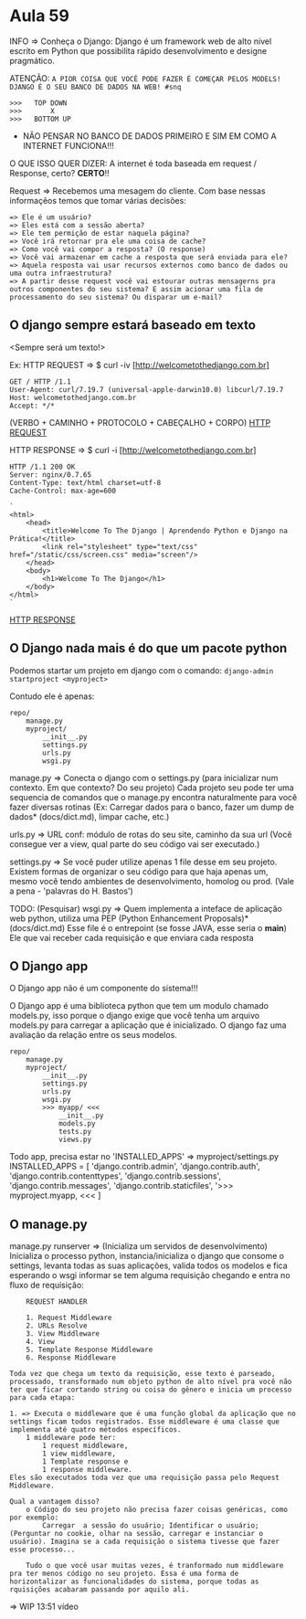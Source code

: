 # Aula 59

INFO =>  Conheça o Django: Django é um framework web de alto nível escrito em Python que possibilita rápido desenvolvimento e designe pragmático.

ATENÇÃO:
    `A PIOR COISA QUE VOCÊ PODE FAZER É COMEÇAR PELOS MODELS!`
    `DJANGO É O SEU BANCO DE DADOS NA WEB! #snq`

    >>>   TOP DOWN
    >>>       X
    >>>   BOTTOM UP

- NÃO PENSAR NO BANCO DE DADOS PRIMEIRO E SIM EM COMO A INTERNET FUNCIONA!!!

O QUE ISSO QUER DIZER:
    A internet é toda baseada em request / Response, certo? __CERTO__!!

Request => Recebemos uma mesagem do cliente.
Com base nessas informaçẽos temos que tomar várias decisões:

    => Ele é um usuário? 
    => Eles está com a sessão aberta? 
    => Ele tem permição de estar naquela página? 
    => Você irá retornar pra ele uma coisa de cache? 
    => Como você vai compor a resposta? (O response)
    => Você vai armazenar em cache a resposta que será enviada para ele? 
    => Aquela resposta vai usar recursos externos como banco de dados ou uma outra infraestrutura? 
    => A partir desse request você vai estourar outras mensagerns pra outros componentes do seu sistema? E assim acionar uma fila de processamento do seu sistema? Ou disparar um e-mail?

## O django sempre estará baseado em texto

<Sempre será um texto!>

Ex:
HTTP REQUEST =>
    $ curl -iv [http://welcometothedjango.com.br]

    GET / HTTP /1.1
    User-Agent: curl/7.19.7 (universal-apple-darwin10.0) libcurl/7.19.7
    Host: welcometothedjango.com.br
    Accept: */*

(VERBO + CAMINHO + PROTOCOLO + CABEÇALHO + CORPO)
[HTTP REQUEST](/assets/images/http_request.png)

HTTP RESPONSE =>
    $ curl -i [http://welcometothedjango.com.br]

    HTTP /1.1 200 OK
    Server: nginx/0.7.65
    Content-Type: text/html charset=utf-8
    Cache-Control: max-age=600

    `
    <html>
        <head>
            <title>Welcome To The Django | Aprendendo Python e Django na Prática!</title>
            <link rel="stylesheet" type="text/css" href="/static/css/screen.css" media="screen"/>
        </head>
        <body>
            <h1>Welcome To The Django</h1>
        </body>
    </html>
    `
[HTTP RESPONSE](/assets/images/http_response.png)

## O Django nada mais é do que um pacote python

Podemos startar um projeto em django com o comando:
  `django-admin startproject <myproject>`

Contudo ele é apenas:

    repo/
        manage.py
        myproject/
            __init__.py
            settings.py
            urls.py
            wsgi.py

manage.py
    => Conecta o django com o settings.py (para inicializar num contexto. Em que contexto? Do seu projeto)
    Cada projeto seu pode ter uma sequencia de comandos que o manage.py encontra naturalmente para você fazer diversas rotinas (Ex: Carregar dados para o banco, fazer um dump de dados* (docs/dict.md), limpar cache, etc.)

urls.py =>
    URL conf: módulo de rotas do seu site, caminho da sua url (Você consegue ver a view, qual parte do seu código vai ser executado.)

settings.py =>
    Se você puder utilize apenas 1 file desse em seu projeto. Existem formas de organizar o seu código para que haja apenas um, mesmo você tendo ambientes de desenvolvimento, homolog ou prod. (Vale a pena - 'palavras do H. Bastos')

TODO: (Pesquisar)
wsgi.py =>
    Quem implementa a inteface de aplicação web python, utiliza uma PEP (Python Enhancement Proposals)* (docs/dict.md)
    Esse file é o entrepoint (se fosse JAVA, esse seria o __main__)
    Ele que vai receber cada requisição e que enviara cada resposta

## O Django app

O Django app não é um componente do sistema!!!

O Django app é uma biblioteca python que tem um modulo chamado models.py, isso porque o django exige que você tenha um arquivo models.py para carregar a aplicação que é inicializado. O django faz uma avaliação da relação entre os seus modelos.

    repo/
        manage.py
        myproject/
            __init__.py
            settings.py
            urls.py
            wsgi.py
            >>> myapp/ <<<
                __init__.py
                models.py
                tests.py
                views.py

Todo app, precisa estar no 'INSTALLED_APPS' => myproject/settings.py
    INSTALLED_APPS = [
        'django.contrib.admin',
        'django.contrib.auth',
        'django.contrib.contenttypes',
        'django.contrib.sessions',
        'django.contrib.messages',
        'django.contrib.staticfiles',
        '>>> myproject.myapp, <<<
    ]

## O manage.py

manage.py runserver => (Inicializa um servidos de desenvolvimento)
    Inicializa o processo python, instancia/inicializa o django que consome o settings, levanta todas as suas aplicações, valida todos os modelos e fica esperando o wsgi informar se tem alguma requisição chegando e entra no fluxo de requisição:

        REQUEST HANDLER

        1. Request Middleware 
        2. URLs Resolve
        3. View Middleware
        4. View
        5. Template Response Middleware
        6. Response Middleware

    Toda vez que chega um texto da requisição, esse texto é parseado, processado, transformado num objeto python de alto nível pra você não ter que ficar cortando string ou coisa do gênero e inicia um processo para cada etapa: 

    1. => Executa o middleware que é uma função global da aplicação que no settings ficam todos registrados. Esse middleware é uma classe que implementa até quatro métodos específicos. 
        1 middleware pode ter:
            1 request middleware, 
            1 view middleware, 
            1 Template response e 
            1 response middleware.
    Eles são executados toda vez que uma requisição passa pelo Request Middleware.

    Qual a vantagem disso?
        o Código do seu projeto não precisa fazer coisas genéricas, como por exemplo:
            Carregar  a sessão do usuário; Identificar o usuário; (Perguntar no cookie, olhar na sessão, carregar e instanciar o usuário). Imagina se a cada requisição o sistema tivesse que fazer esse processo...
        
        Tudo o que você usar muitas vezes, é tranformado num middleware pra ter menos código no seu projeto. Essa é uma forma de horizontalizar as funcionalidades do sistema, porque todas as rquisições acabaram passando por aquilo ali.

=> WIP 13:51 vídeo
